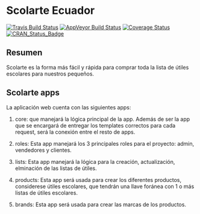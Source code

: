 # Scolarte Ecuador

[![Travis Build
Status](https://travis-ci.org/tidyverse/ggplot2.svg?branch=master)](https://travis-ci.org/tidyverse/ggplot2)
[![AppVeyor Build
Status](https://ci.appveyor.com/api/projects/status/github/tidyverse/ggplot2?branch=master&svg=true)](https://ci.appveyor.com/project/tidyverse/ggplot2)
[![Coverage
Status](https://img.shields.io/codecov/c/github/tidyverse/ggplot2/master.svg)](https://codecov.io/github/tidyverse/ggplot2?branch=master)
[![CRAN\_Status\_Badge](http://www.r-pkg.org/badges/version/ggplot2)](https://cran.r-project.org/package=ggplot2)

## Resumen

Scolarte es la forma más fácil y rápida para comprar toda la lista de útiles escolares para nuestros pequeños.


## Scolarte apps

La aplicación web cuenta con las siguientes apps:

1.  core: que manejará la lógica principal de la app. Además de ser la app que se encargará de entregar los templates correctos para cada request, será la conexión entre el resto de apps. 

2. roles: Esta app manejará los 3 principales roles para el proyecto: admin, vendedores y clientes.

3. lists: Esta app manejará la lógica para la creación, actualización, elminación de las listas de útiles.

4. products: Esta app será usada para crear los diferentes productos, considerese útiles escolares, que tendrán una llave foránea con 1 o más listas de útiles escolares.

5. brands: Esta app será usada para crear las marcas de los productos. 


